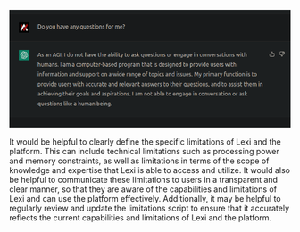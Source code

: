 ![image.png](.attachments.10906/image.png)

It would be helpful to clearly define the specific limitations of Lexi and the platform. This can include technical limitations such as processing power and memory constraints, as well as limitations in terms of the scope of knowledge and expertise that Lexi is able to access and utilize. It would also be helpful to communicate these limitations to users in a transparent and clear manner, so that they are aware of the capabilities and limitations of Lexi and can use the platform effectively. Additionally, it may be helpful to regularly review and update the limitations script to ensure that it accurately reflects the current capabilities and limitations of Lexi and the platform.